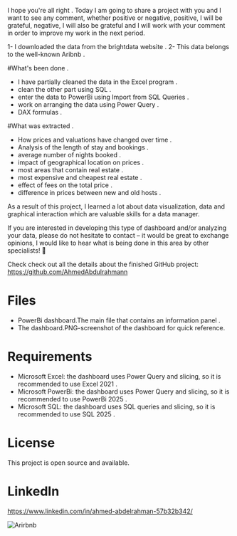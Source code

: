 I hope you're all right . Today I am going to share a project with you and I want to see any comment, whether positive or negative, positive, I will be grateful, negative, I will also be grateful and I will work with your comment in order to improve my work in the next period.


1- I downloaded the data from the brightdata website .
2- This data belongs to the well-known Aribnb .

#What's been done .
- I have partially cleaned the data in the Excel program .
- clean the other part using SQL .
- enter the data to PowerBi using Import from SQL Queries .
- work on arranging the data using Power Query .
- DAX formulas .


#What was extracted .
- How prices and valuations have changed over time .
- Analysis of the length of stay and bookings .
- average number of nights booked .
- impact of geographical location on prices .
- most areas that contain real estate .
- most expensive and cheapest real estate .
- effect of fees on the total price .
- difference in prices between new and old hosts .


As a result of this project, I learned a lot about data visualization, data and graphical interaction which are valuable skills for a data manager. 

If you are interested in developing this type of dashboard and/or analyzing your data, please do not hesitate to contact – it would be great to exchange opinions, I would like to hear what is being done in this area by other specialists! 🙌

Check check out all the details about the finished GitHub project:
https://github.com/AhmedAbdulrahmann

# Files
- PowerBi dashboard.The main file that contains an information panel .
- The dashboard.PNG-screenshot of the dashboard for quick reference.

# Requirements
- Microsoft Excel: the dashboard uses Power Query and slicing, so it is recommended to use Excel 2021 .
- Microsoft PowerBi: the dashboard uses Power Query and slicing, so it is recommended to use PowerBi 2025 .
- Microsoft SQL: the dashboard uses SQL queries and slicing, so it is recommended to use SQL 2025 .


# License
This project is open source and available.


# LinkedIn
https://www.linkedin.com/in/ahmed-abdelrahman-57b32b342/

![Arirbnb](https://github.com/user-attachments/assets/6030211f-b513-462d-875b-28e0e5f24244)
